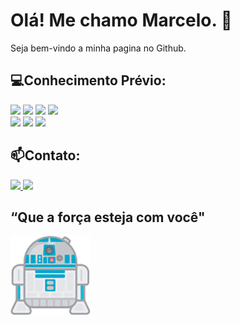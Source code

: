 
# Olá! Me chamo Marcelo. :eyes: 
Seja bem-vindo a minha pagina no Github.

## :computer:Conhecimento Prévio:
<div>
    <img src="https://img.shields.io/badge/HTML-black?style=for-the-badge&logo=html5&logoColor=white">
        <img src="https://img.shields.io/badge/HTML5-black?style=for-the-badge&logo=html5&logoColor=white">
            <img src="https://img.shields.io/badge/CSS-black?&style=for-the-badge&logo=css3&logoColor=white">
                <img src="https://img.shields.io/badge/CSS3-black?style=for-the-badge&logo=css3&logoColor=white">
</div>
<div>
    <img src="https://img.shields.io/badge/Bootstrap-black?style=for-the-badge&logo=bootstrap&logoColor=white">
        <img src="https://img.shields.io/badge/JavaScript-black?style=for-the-badge&logo=javascript&logoColor=white">
           <img src="https://img.shields.io/badge/PHP-black?style=for-the-badge&logo=php&logoColor=white">
</div>

## :mailbox:Contato:
<div>
    <a href="mailto:hmarcelosilva2000@gmail.com">
        <img src="https://img.shields.io/badge/Gmail-black?style=for-the-badge&logo=gmail&logoColor=white" >
    </a>
        <a href="https://github.com/Marcelo-Henrique-Silva-Souza">
            <img src="https://img.shields.io/badge/GitHub-black?style=for-the-badge&logo=github&logoColor=white" >
    </a>
</div>

## “Que a força esteja com você"
 <img src="https://raw.githubusercontent.com/Elaniobro/slack-emojis/master/starwars/r2d2.png"> 
 
 

 

